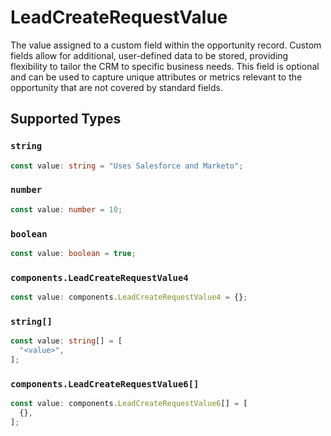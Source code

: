 # LeadCreateRequestValue

The value assigned to a custom field within the opportunity record. Custom fields allow for additional, user-defined data to be stored, providing flexibility to tailor the CRM to specific business needs. This field is optional and can be used to capture unique attributes or metrics relevant to the opportunity that are not covered by standard fields.


## Supported Types

### `string`

```typescript
const value: string = "Uses Salesforce and Marketo";
```

### `number`

```typescript
const value: number = 10;
```

### `boolean`

```typescript
const value: boolean = true;
```

### `components.LeadCreateRequestValue4`

```typescript
const value: components.LeadCreateRequestValue4 = {};
```

### `string[]`

```typescript
const value: string[] = [
  "<value>",
];
```

### `components.LeadCreateRequestValue6[]`

```typescript
const value: components.LeadCreateRequestValue6[] = [
  {},
];
```

